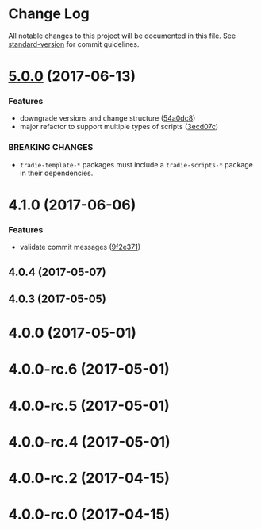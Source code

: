 # Change Log

All notable changes to this project will be documented in this file.
See [standard-version](https://github.com/conventional-changelog/standard-version) for commit guidelines.

<a name="5.0.0"></a>
# [5.0.0](https://github.com/jameslnewell/tradie-v4/compare/tradie-template-react-app@4.1.0...tradie-template-react-app@5.0.0) (2017-06-13)


### Features

* downgrade versions and change structure ([54a0dc8](https://github.com/jameslnewell/tradie-v4/commit/54a0dc8))
* major refactor to support multiple types of scripts ([3ecd07c](https://github.com/jameslnewell/tradie-v4/commit/3ecd07c))


### BREAKING CHANGES

* `tradie-template-*` packages must include a `tradie-scripts-*` package in their dependencies.




<a name="4.1.0"></a>
# 4.1.0 (2017-06-06)


### Features

* validate commit messages ([9f2e371](https://github.com/jameslnewell/tradie-v4/commit/9f2e371))



<a name="4.0.4"></a>
## 4.0.4 (2017-05-07)



<a name="4.0.3"></a>
## 4.0.3 (2017-05-05)



<a name="4.0.0"></a>
# 4.0.0 (2017-05-01)



<a name="4.0.0-rc.6"></a>
# 4.0.0-rc.6 (2017-05-01)



<a name="4.0.0-rc.5"></a>
# 4.0.0-rc.5 (2017-05-01)



<a name="4.0.0-rc.4"></a>
# 4.0.0-rc.4 (2017-05-01)



<a name="4.0.0-rc.2"></a>
# 4.0.0-rc.2 (2017-04-15)



<a name="4.0.0-rc.0"></a>
# 4.0.0-rc.0 (2017-04-15)
